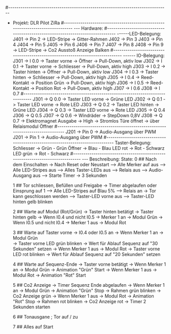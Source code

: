#------------------------------------------------------------------------------
- Projekt: DLR Pilot ZiRa
#------------------------------------------------------------------------------
--- Hardware:
#------------------------------------------------------------------------------
------LED-Belegung:
J401 -> Pin 2	-> LED-Stripe	-> Gitter-Rahmen
J402 -> Pin 3
J403 -> Pin 4
J404 -> Pin 5
J405 -> Pin 6
J406 -> Pin 7
J407 -> Pin 8
J408 -> Pin 9	-> LED-Stripe	-> Co2 Ausstoß Anzeige Balken
#------------------------------------------------------------------------------
------ IO-Belegung:
J301 -> I 0.0	-> Taster vorne 			-> Öffner               -> Pull-Down, aktiv low
J302 -> I 0.1	-> Taster vorne 			-> Schliesser           -> Pull-Down, aktiv high
J303 -> I 0.2	-> Taster hinten			-> Öffner               -> Pull-Down, aktiv low
J304 -> I 0.3	-> Taster hinten			-> Schliesser           -> Pull-Down, aktiv high
J305 -> I 0.4	-> Reed-Kontakt				-> Position Grün        -> Pull-Down, aktiv high
J306 -> I 0.5	-> Reed-Kontakt				-> Position Rot         -> Pull-Down, aktiv high
J307 -> I 0.6
J308 -> I 0.7
#------------------------------------------------------------------------------
J301 -> Q 0.0	-> Taster LED vorne			-> Grüne LED
J302 -> Q 0.1	-> Taster LED vorne			-> Rote LED
J303 -> Q 0.2	-> Taster LED hinten		-> Grüne LED
J304 -> Q 0.3	-> Taster LED vorne			-> Rote LED
J305 -> Q 0.4
J306 -> Q 0.5
J307 -> Q 0.6   -> Windräder                -> StepDown 0,8V
J308 -> Q 0.7	-> Elektromagnet Ausgabe	-> High -> Stromlos Türe öffnet -> über Relaismodul Öffner
#------------------------------------------------------------------------------
J201 -> Pin 0   -> Audio-Ausgang über PWM
J201 -> Pin 1   -> Audio-Ausgang über PWM
#------------------------------------------------------------------------------
Taster-Belegung:
Schliesser  -> Grün - Grün
Öffner      -> Blau - Blau
LED rot     -> Rot - Schwarz
LED grün    -> Rot - Schwarz
#------------------------------------------------------------------------------
--- Beschreibung:
State:
    0   ## Nach dem Einschalten
        -> Nach Reset oder Neustart
        --> Alle Merker auf aus
        --> Alle LED-Stripes aus
        --> Alles Taster-LEDs aus
        --> Relais aus
        --> Audio-Ausgang aus
        --> Starte Timer -> 3 Sekunden

    1   ## Tor schliessen, Befüllen und Freigabe
        -> Timer abgelaufen oder Einsprung auf 1 
        --> Alle LED-Stripes auf Blau 5%
        --> Relais an -> Tor kann geschlossen werden
        --> Taster-LED vorne aus
        --> Taster-LED hinten gelb blinken

    2   ## Warte auf Modul (Rot/Grün)
        -> Taster hinten betätigt
            -> Taster hinten gelb 
            -> Wenn I0.4 und nicht I0.5
                -> Merker 1 an     -> Modul Grün
            -> Wenn I0.5 und nicht I0.4
                -> Merker 1 aus    -> Modul Rot

    3   ## Warte auf Taster vorne
        -> I0.4 oder I0.5 an
            -> Wenn Merker 1 an    -> Modul Grün  
                -> Taster vorne LED grün blinken
                -> Wert für Ablauf Sequenz auf "30 Sekunden" setzen
            -> Wenn Merker 1 aus   -> Modul Rot
                -> Taster vorne LED rot  blinken
                -> Wert für Ablauf Sequenz auf "20 Sekunden" setzen

    4   ## Warte auf Sequenz-Ende
        -> Taster vorne betätigt
            -> Wenn Merker 1 an     -> Modul Grün
                -> Animation "Grün" Start
            -> Wenn Merker 1 aus    -> Modul Rot
                -> Animation "Rot" Start

    5   ## Co2 Anzeige
        -> Timer Sequenz Ende abgelaufen
            -> Wenn Merker 1 an     -> Modul Grün
                -> Animation "Grün" Stop
                -> Rahmen grün blinken
                -> Co2 Anzeige grün
            -> Wenn Merker 1 aus    -> Modul Rot
                -> Animation "Rot" Stop
                -> Rahmen rot blinken
                -> Co2 Anzeige rot
            -> Timer 2 Sekunden starten

    6   ## Tonausgane ; Tor auf / zu

    7   ## Alles auf Start
    